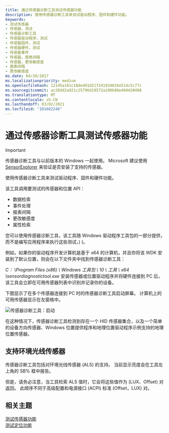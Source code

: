 ```yaml
---
title: 通过传感器诊断工具测试传感器功能
description: 使用传感器诊断工具来测试驱动程序、固件和硬件功能。
keywords:
- 测试传感器
- 传感器，测试
- 传感器诊断工具
- 传感器驱动程序，测试
- 传感器固件，测试
- 传感器硬件，测试
- 传感器事件
- 传感器，报表间隔
- 传感器，更改敏感度
- 报表间隔
- 更改敏感度
ms.date: 04/20/2017
ms.localizationpriority: medium
ms.openlocfilehash: 12145a181c18de401d21f241934016e514c5c77c
ms.sourcegitcommit: ac28dd2a921c25796d19572a180b88e460420488
ms.translationtype: MT
ms.contentlocale: zh-CN
ms.lasthandoff: 03/02/2021
ms.locfileid: "101682246"
---
```

# <a name="testing-sensor-functionality-with-the-sensor-diagnostic-tool"></a>通过传感器诊断工具测试传感器功能

> [!IMPORTANT]
> 传感器诊断工具与以前版本的 Windows 一起使用。 Microsoft 建议使用 [SensorExplorer](testing-sensor-explorer.md) 来验证是否安装了支持的传感器。

使用传感器诊断工具来测试驱动程序、固件和硬件功能。

该工具调用要测试的传感器和位置 API：

- 数据检索
- 事件处理
- 报表间隔
- 更改敏感度
- 属性检索

您可以使用传感器诊断工具，该工具随 Windows 驱动程序工具包的一部分提供，而不是编写应用程序来执行这些测试，)  (。

例如，如果你的驱动程序开发计算机是基于 x64 的计算机，并且你将该 WDK 安装到了默认位置，则会在以下文件夹中找到传感器诊断工具：

*C： \\Program Files (x86) \\ Windows 工具包 \\ 10 \\ 工具 \\ x64 \\sensordiagnostictool.exe* 安装传感器或位置驱动程序并将硬件连接到 PC 后，该工具会立即在可用传感器列表中识别并记录你的设备。

下图显示了在多个传感器连接到 PC 时的传感器诊断工具启动屏幕。 计算机上的可用传感器显示在左窗格中。

![传感器诊断工具：启动](images/sdt-startup.png)

在这种情况下，传感器诊断工具检测到存在一个 HID 传感器集合，以及一个简单的设备方向传感器、Windows 位置提供程序和地理位置驱动程序示例支持的地理位置传感器。

## <a name="support-for-ambient-light-sensors"></a>支持环境光线传感器

传感器诊断工具包括对环境光线传感器 (ALS) 的支持。 当前显示亮度会在工具左上角的 SB% 框中报告。

但是，请务必注意，当工具检索 ALS 值时，它会将这些值作为 (LUX、Offset) 对返回。 此顺序不同于高级配置和电源接口 (ACPI) 标准 (Offset，LUX) 对。

## <a name="related-topics"></a>相关主题

[测试传感器功能](testing-sensor-functionality.md)  
[测试定位功能](testing-location-functionality.md)  
